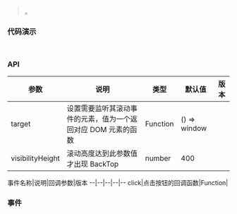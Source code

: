 #   

>  。


###  代码演示

```
 
```

### API
参数|说明|类型|默认值|版本
--|--|--|--|--
target|设置需要监听其滚动事件的元素，值为一个返回对应 DOM 元素的函数|Function|() => window|
visibilityHeight|滚动高度达到此参数值才出现 BackTop|number|400|

事件名称|说明|回调参数|版本
--|--|--|--|--
click|点击按钮的回调函数|Function|
 


### 事件

 

